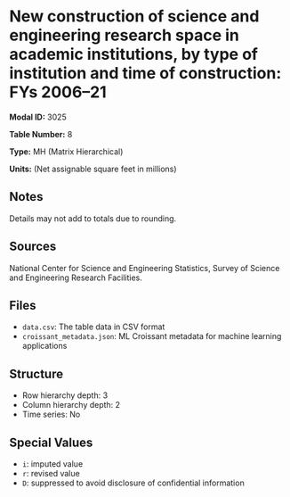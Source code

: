 # New construction of science and engineering research space in academic institutions, by type of institution and time of construction: FYs 2006–21

**Modal ID:** 3025

**Table Number:** 8

**Type:** MH (Matrix Hierarchical)

**Units:** (Net assignable square feet in millions)

## Notes

Details may not add to totals due to rounding.

## Sources

National Center for Science and Engineering Statistics, Survey of Science and Engineering Research Facilities.

## Files

- `data.csv`: The table data in CSV format
- `croissant_metadata.json`: ML Croissant metadata for machine learning applications

## Structure

- Row hierarchy depth: 3
- Column hierarchy depth: 2
- Time series: No

## Special Values

- `i`: imputed value
- `r`: revised value
- `D`: suppressed to avoid disclosure of confidential information
